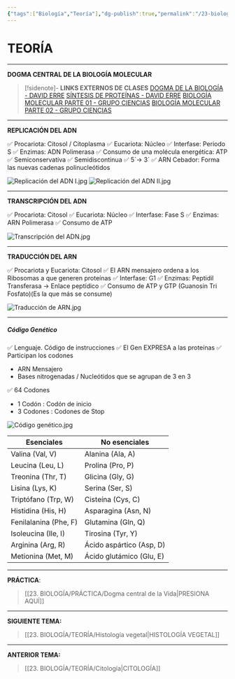 ```yaml
---
{"tags":["Biología","Teoría"],"dg-publish":true,"permalink":"/23-biologia/teoria/dogma-central-de-la-vida/","dgPassFrontmatter":true}
---
```


# TEORÍA
---
**DOGMA CENTRAL DE LA BIOLOGÍA MOLECULAR**

>[!sidenote]- **LINKS EXTERNOS DE CLASES** 
>[DOGMA DE LA BIOLOGÍA - DAVID ERRE](https://youtu.be/qV-AXrcAjb8?si=ZVeY6EuLD3mHcdxn)
>[SÍNTESIS DE PROTEÍNAS - DAVID ERRE](https://www.youtube.com/watch?v=zB5xmPK6WgE) 
>[BIOLOGÍA MOLECULAR PARTE 01 - GRUPO CIENCIAS](https://www.youtube.com/watch?v=TC7yAIOE0S8) 
>[BIOLOGÍA MOLECULAR PARTE 02 - GRUPO CIENCIAS](https://www.youtube.com/watch?v=9nEgLX3a3tY) 

---
**REPLICACIÓN DEL ADN**

✅ Procariota: Citosol / Citoplasma
✅ Eucariota: Núcleo
✅ Interfase: Periodo S
✅ Enzimas: ADN Polimerasa
✅ Consumo de una molécula energética: ATP
✅ Semiconservativa
✅ Semidiscontinua
✅ 5´→ 3´
✅ ARN Cebador: Forma las nuevas cadenas polinucleótidos

![Replicación del ADN I.jpg](/img/user/1.%20ELEMENTOS%20GR%C3%81FICOS/Replicaci%C3%B3n%20del%20ADN%20I.jpg)
![Replicación del ADN II.jpg](/img/user/1.%20ELEMENTOS%20GR%C3%81FICOS/Replicaci%C3%B3n%20del%20ADN%20II.jpg)

---
**TRANSCRIPCIÓN DEL ADN**

✅ Procariota: Citosol
✅ Eucariota: Núcleo
✅ Interfase: Fase S
✅ Enzimas: ARN Polimerasa
✅ Consumo de ATP

![Transcripción del ADN.jpg](/img/user/1.%20ELEMENTOS%20GR%C3%81FICOS/Transcripci%C3%B3n%20del%20ADN.jpg)

---
**TRADUCCIÓN DEL ARN**

✅ Procariota y Eucariota: Citosol
✅ El ARN mensajero ordena a los Ribosomas a que generen proteínas
✅ Interfase: G1
✅ Enzimas: Peptidil Transferasa → Enlace peptídico
✅ Consumo de ATP y GTP (Guanosin Tri Fosfato)(Es la que más se consume)

![Traducción de ARN.jpg](/img/user/1.%20ELEMENTOS%20GR%C3%81FICOS/Traducci%C3%B3n%20de%20ARN.jpg)

---
##### Código Genético

✅ Lenguaje. Código de instrucciones
✅ El Gen EXPRESA a las proteínas
✅ Participan los codones
- ARN Mensajero
- Bases nitrogenadas / Nucleótidos que se agrupan de 3 en 3

✅ 64 Codones
- 1 Codón : Codón de inicio
- 3 Codones : Codones de Stop

![Código genético.jpg](/img/user/1.%20ELEMENTOS%20GR%C3%81FICOS/C%C3%B3digo%20gen%C3%A9tico.jpg)

| Esenciales     | No esenciales        |
|----------------|-----------------------|
| Valina (Val, V)| Alanina (Ala, A)      |
| Leucina (Leu, L)| Prolina (Pro, P)      |
| Treonina (Thr, T)| Glicina (Gly, G)      |
| Lisina (Lys, K)| Serina (Ser, S)       |
| Triptófano (Trp, W)| Cisteína (Cys, C)  |
| Histidina (His, H)| Asparagina (Asn, N)  |
| Fenilalanina (Phe, F)| Glutamina (Gln, Q)|
| Isoleucina (Ile, I)| Tirosina (Tyr, Y)   |
| Arginina (Arg, R)| Ácido aspártico (Asp, D)|
| Metionina (Met, M)| Ácido glutámico (Glu, E)|

---
**PRÁCTICA**:
>[[23. BIOLOGÍA/PRÁCTICA/Dogma central de la Vida\|PRESIONA AQUÍ]]

---
**SIGUIENTE TEMA:** 
>[[23. BIOLOGÍA/TEORÍA/Histología vegetal\|HISTOLOGÍA VEGETAL]]

---
**ANTERIOR TEMA:** 
>[[23. BIOLOGÍA/TEORÍA/Citología\|CITOLOGÍA]]

